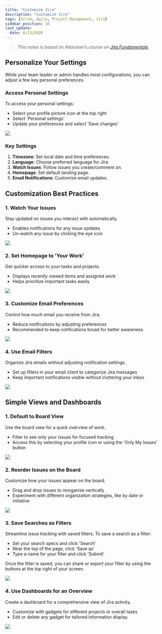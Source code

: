 ```yaml
---
title: "Customize Jira"
description: "Customize Jira"
tags: [Scrum, Agile, Project Management, Jira]
sidebar_position: 16
last_update:
  date: 6/13/2020
---
```


> *This notes is based on Atlassian's course on [Jira Fundamentals](https://community.atlassian.com/t5/Training-Certification-articles/Atlassian-University-Series-Jira-Fundamentals/ba-p/2204206)*


## Personalize Your Settings

While your team leader or admin handles most configurations, you can adjust a few key personal preferences.

### Access Personal Settings  

To access your personal settings:

* Select your profile picture icon at the top right
* Select 'Personal settings'
* Update your preferences and select 'Save changes'

<div class='img-center'>

![](/img/docs/personalizejira.png)  

</div>


### Key Settings 

1. **Timezone**: Set local date and time preferences.  
2. **Language**: Choose preferred language for Jira.  
3. **Watch Issues**: Follow issues you create/comment on.
4. **Homepage**: Set default landing page.
5. **Email Notifications**: Customize email updates.


## Customization Best Practices

### 1. Watch Your Issues  

Stay updated on issues you interact with automatically.  

- Enables notifications for any issue updates  
- Un-watch any issue by clicking the eye icon  

<div class='img-center'>

![](/img/docs/personalizewatchyourissues.png)  

</div>

### 2. Set Homepage to 'Your Work'  

Get quicker access to your tasks and projects.  

- Displays recently viewed items and assigned work  
- Helps prioritize important tasks easily  

<div class='img-center'>

![](/img/docs/personalizesettoyourwork.png)  

</div>

### 3. Customize Email Preferences  

Control how much email you receive from Jira.  

- Reduce notifications by adjusting preferences  
- Recommended to keep notifications broad for better awareness  

<div class='img-center'>

![](/img/docs/personalizeemail.png)  

</div>


### 4. Use Email Filters  

Organize Jira emails without adjusting notification settings.  

- Set up filters in your email client to categorize Jira messages  
- Keep important notifications visible without cluttering your inbox

<div class='img-center'>

![](/img/docs/personalizeemail.png)  

</div>


## Simple Views and Dashboards  

### 1. Default to Board View  

Use the board view for a quick overview of work.  

- Filter to see only your issues for focused tracking  
- Access this by selecting your profile icon or using the 'Only My Issues' button  

<div class='img-center'>

![](/img/docs/viewdefault.png)  

</div>


### 2. Reorder Issues on the Board  

Customize how your issues appear on the board.  

- Drag and drop issues to reorganize vertically  
- Experiment with different organization strategies, like by date or initiative  

<div class='img-center'>

![](/img/docs/viewdefault.png)  

</div>


### 3. Save Searches as Filters  

Streamline issue tracking with saved filters. To save a search as a filter:

* Set your search specs and click 'Search' 
* Near the top of the page, click 'Save as'
* Type a name for your filter and click 'Submit'

Once the filter is saved, you can share or export your filter by using the buttons at the top right of your screen.

<div class='img-center'>

![](/img/docs/viewsavvefilter.png)  

</div>


### 4. Use Dashboards for an Overview  

Create a dashboard for a comprehensive view of Jira activity.  

- Customize with gadgets for different projects or overall tasks  
- Edit or delete any gadget for tailored information display  

<div class='img-center'>

![](/img/docs/viewusedashboardtoseeall.png)  

</div>
